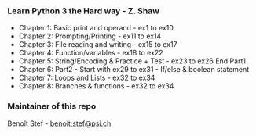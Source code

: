 ### Learn Python 3 the Hard way - Z. Shaw

-   Chapter 1: Basic print and operand - ex1 to ex10
-   Chapter 2: Prompting/Printing - ex11 to ex14
-   Chapter 3: File reading and writing - ex15 to ex17
-   Chapter 4: Function/variables - ex18 to ex22
-   Chapter 5: String/Encoding & Practice + Test - ex23 to ex26 End Part1
-   Chapter 6: Part2 - Start with ex29 to ex31 - If/else & boolean statement
-   Chapter 7: Loops and Lists - ex32 to ex34
-   Chapter 8: Branches & functions - ex32 to ex34

### Maintainer of this repo
Benoît Stef - benoit.stef@psi.ch

